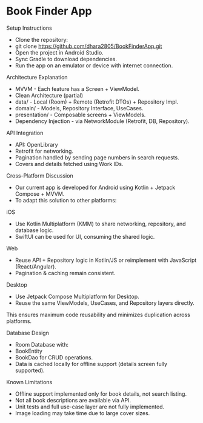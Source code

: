 # Book Finder App

Setup Instructions
- Clone the repository:
- git clone https://github.com/dhara2805/BookFinderApp.git
- Open the project in Android Studio.
- Sync Gradle to download dependencies.
- Run the app on an emulator or device with internet connection.

Architecture Explanation
- MVVM - Each feature has a Screen + ViewModel.
- Clean Architecture (partial)
- data/ - Local (Room) + Remote (Retrofit DTOs) + Repository Impl.
- domain/ - Models, Repository Interface, UseCases.
- presentation/ - Composable screens + ViewModels.
- Dependency Injection - via NetworkModule (Retrofit, DB, Repository).

API Integration
- API: OpenLibrary
- Retrofit for networking.
- Pagination handled by sending page numbers in search requests.
- Covers and details fetched using Work IDs.

Cross-Platform Discussion
- Our current app is developed for Android using Kotlin + Jetpack Compose + MVVM.
- To adapt this solution to other platforms:

iOS
- Use Kotlin Multiplatform (KMM) to share networking, repository, and database logic.
- SwiftUI can be used for UI, consuming the shared logic.

Web
- Reuse API + Repository logic in Kotlin/JS or reimplement with JavaScript (React/Angular).
- Pagination & caching remain consistent.

Desktop
- Use Jetpack Compose Multiplatform for Desktop.
- Reuse the same ViewModels, UseCases, and Repository layers directly.

This ensures maximum code reusability and minimizes duplication across platforms.


Database Design
- Room Database with:
- BookEntity
- BookDao for CRUD operations.
- Data is cached locally for offline support (details screen fully supported).

Known Limitations
- Offline support implemented only for book details, not search listing.
- Not all book descriptions are available via API.
- Unit tests and full use-case layer are not fully implemented.
- Image loading may take time due to large cover sizes.
